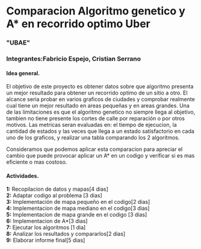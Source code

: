 # Comparacion Algoritmo genetico y A* en recorrido optimo Uber

### "UBAE"

### Integrantes:Fabricio Espejo, Cristian Serrano


#### Idea general.

El objetivo de este proyecto es obtener datos sobre que algoritmo presenta un mejor resultado para obtener un recorrido optimo de un sitio a otro. El alcance seria probar en varios graficos de ciudades y comprobar realmente cual tiene un mejor resultado en areas pequeñas y en areas grandes. Una de las limitaciones es que el algoritmo genetico no siempre llega al objetivo, tambien no tiene presente los cortes de calle por reparación o por otros motivos. Las metricas seran evaluadas en: el tiempo de ejecucion, la cantidad de estados y las veces que llega a un estado satisfactorio en cada uno de los graficos, y realizar una tabla comparando los 2 algoritmos.  

Consideramos que podemos aplicar esta comparacion para apreciar el cambio que puede provocar aplicar un A* en un codigo y verificar si es mas eficiente o mas costoso.

#### Actividades.

__1:__ Recopilacion de datos y mapas[4 dias]  
__2:__ Adaptar codigo al problema [3 dias]  
__3:__ Implementación de mapa pequeño en el codigo[2 dias]  
__4:__ Implementacion de mapa mediano en el codigo[3 dias]  
__5:__ Implementacion de mapa grande en el codigo [3 dias]  
__6:__ Implementacion de A*[3 dias]  
__7:__ Ejecutar los algoritmos [1 dia]  
__8:__ Analizar los resultados y compararlos[2 dias]  
__9:__ Elaborar informe final[5 dias]  

